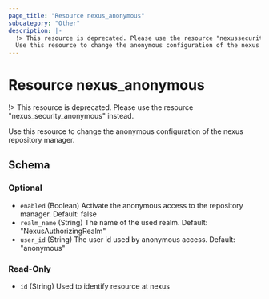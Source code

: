 ```yaml
---
page_title: "Resource nexus_anonymous"
subcategory: "Other"
description: |-
  !> This resource is deprecated. Please use the resource "nexussecurityanonymous" instead.
  Use this resource to change the anonymous configuration of the nexus repository manager.
---
```

# Resource nexus_anonymous
!> This resource is deprecated. Please use the resource "nexus_security_anonymous" instead.

Use this resource to change the anonymous configuration of the nexus repository manager.

<!-- schema generated by tfplugindocs -->
## Schema

### Optional

- `enabled` (Boolean) Activate the anonymous access to the repository manager. Default: false
- `realm_name` (String) The name of the used realm. Default: "NexusAuthorizingRealm"
- `user_id` (String) The user id used by anonymous access. Default: "anonymous"

### Read-Only

- `id` (String) Used to identify resource at nexus

